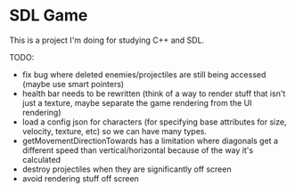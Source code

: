 # SDL Game

This is a project I'm doing for studying C++ and SDL.

TODO:
- fix bug where deleted enemies/projectiles are still being accessed (maybe use smart pointers)
- health bar needs to be rewritten (think of a way to render stuff that isn't just a texture, maybe separate the game rendering from the UI rendering)
- load a config json for characters (for specifying base attributes for size, velocity, texture, etc) so we can have many types.
- getMovementDirectionTowards has a limitation where diagonals get a different speed than vertical/horizontal because of the way it's calculated
- destroy projectiles when they are significantly off screen
- avoid rendering stuff off screen
